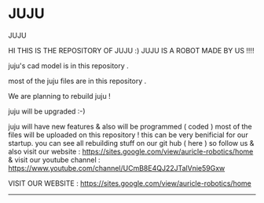 # JUJU
JUJU


HI THIS IS THE REPOSITORY OF JUJU :) JUJU IS A ROBOT MADE BY US  !!!!
 

juju's cad model is in this repository . 

most of the juju files are in this repository .


We are planning to rebuild juju  !






juju will be upgraded :-)







juju will have new features & also will be programmed ( coded ) 
most of the files will be uploaded on this repository !
this can be very benificial for our startup.
you can see all rebuilding stuff on our git hub ( here ) so follow us & also visit our website : https://sites.google.com/view/auricle-robotics/home
& visit our youtube channel :  https://www.youtube.com/channel/UCmB8E4QJ22JTalVnie59Gxw

VISIT OUR WEBSITE :   https://sites.google.com/view/auricle-robotics/home

____________________________________________________________________________________________________________________________________________________________
